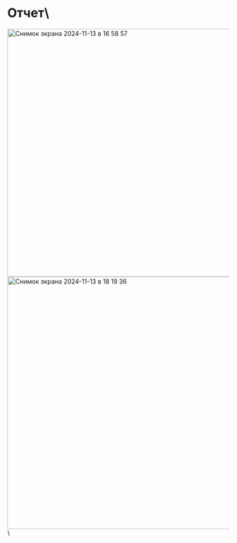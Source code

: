 # Отчет\
<img width="561" alt="Снимок экрана 2024-11-13 в 16 58 57" src="https://github.com/user-attachments/assets/af1bcc4c-7d10-4b79-9b48-fb842ca92cee">\
<img width="571" alt="Снимок экрана 2024-11-13 в 18 19 36" src="https://github.com/user-attachments/assets/0325d416-7ecb-4025-98e9-92fccf70d02b">\




